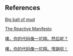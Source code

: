 ## References

[Big ball of mud](http://www.laputan.org/mud/)

[The Reactive Manifesto](https://www.reactivemanifesto.org/)

[噢，你的代码像一坨翔。然后呢？](https://zhuanlan.zhihu.com/p/25336551)

[噢，你的代码像一坨翔。甩锅呗！](https://zhuanlan.zhihu.com/p/25192112)